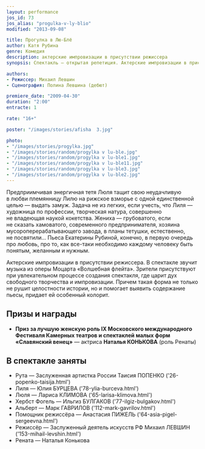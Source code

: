 ```yaml
---
layout: performance
jos_id: 73
jos_alias: "progulka-v-ly-blio"
modified: "2013-09-08"

title: Прогулка в Лю-Блё
author: Катя Рубина
genre: Комедия
description: актерские импровизации в присутствии режиссера
synopsis: Спектакль — открытая репетиция. Актерские импровизации в присутствии режиссера. Зрители присутствуют при увлекательном процессе создания спектакля, где царит дух свободного творчества и импровизации. Причем такая форма не только не рушит целостности истории, но и помогает выявить содержание пьесы, придает ей особенный колорит.

authors:
- Режиссер: Михаил Левшин
- Сценография: Полина Левшина (дебют)

premiere_date: "2009-04-30"
duration: "2:00"
entracte: 1

rate: "16+"

poster: "/images/stories/afisha  3.jpg"

photo:
- "/images/stories/progylka.jpg"
- "/images/stories/random/progylka v lu-ble.jpg"
- "/images/stories/random/progylka v lu-ble1.jpg"
- "/images/stories/random/progylka v lu-ble11.jpg"
- "/images/stories/random/progylka v lu-ble3.jpg"
- "/images/stories/random/progylka v lu-ble2.jpg"
---
```


Предприимчивая энергичная тетя Люля тащит свою неудачливую в любви племянницу Лилю на рижское взморье с одной единственной целью — выдать замуж. Задача не из легких, если учесть, что Лиля — художница по профессии, творческая натура, совершенно не владеющая наукой кокетства. Жениха — грубоватого, если не сказать хамоватого, современного предпринимателя, хозяина мусороперерабатывающего завода, в планы тетушки, естественно, не посвятили... Пьеса Екатерины Рубиной, конечно, в первую очередь про любовь, про то, как все-таки необходимо каждому человеку быть понятым, желанным и нужным.

Актерские импровизации в присутствии режиссера. В спектакле звучит музыка из оперы Моцарта «Волшебная флейта». Зрители присутствуют при увлекательном процессе создания спектакля, где царит дух свободного творчества и импровизации. Причем такая форма не только не рушит целостности истории, но и помогает выявить содержание пьесы, придает ей особенный колорит.


## Призы и награды

- **Приз за лучшую женскую роль IX Московского международного Фестиваля Камерных театров и спектаклей малых форм «Славянский венец»** — актриса **Наталья КОНЬКОВА** (роль Ренаты)


## В спектакле заняты

- Рута — Заслуженная артистка России Таисия ПОПЕНКО ('26-popenko-taisija.html')
- Лиля — Юлия БУРЦЕВА ('78-ylia-burceva.html')
- Люля — Лариса КЛИМОВА ('65-larisa-klimova.html')
- Хербст Фогель — Ильгиз БУЛГАКОВ ('77-ilgiz-bulgakov.html')
- Альберт — Марк ГАВРИЛОВ ('112-mark-gavrilov.html')
- Помощник режиссёра — Анастасия ПИЖЕЛЬ ('64-asia-pigel-sergeevna.html')
- Режиссёр — Заслуженный деятель искусств РФ Михаил ЛЕВШИН ('153-mihail-levshin.html')
- Рената — Наталья Конькова